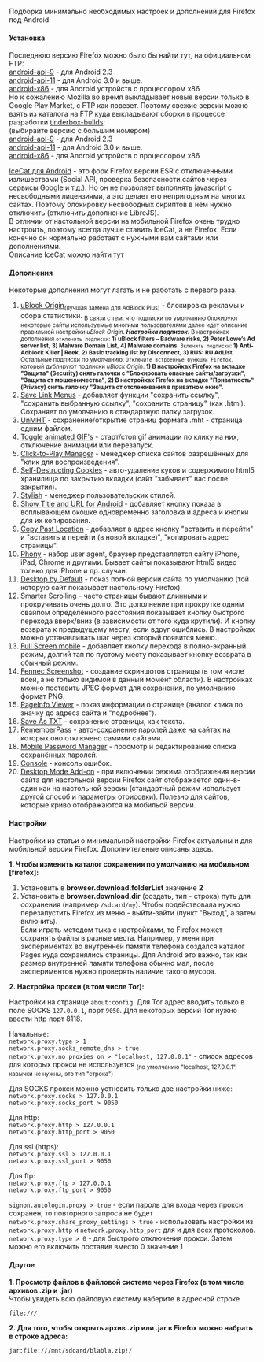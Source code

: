 Подборка минимально необходимых настроек и дополнений для Firefox под Android. <br>

#### Установка

Последнюю версию Firefox можно было бы найти тут, на официальном FTP: <br>
[android-api-9](https://ftp.mozilla.org/pub/mozilla.org/mobile/releases/latest/android-api-9/) - для Android 2.3 <br>
[android-api-11](https://ftp.mozilla.org/pub/mozilla.org/mobile/releases/latest/android-api-11/) - для Android 3.0 и выше. <br>
[android-x86](https://ftp.mozilla.org/pub/mozilla.org/mobile/releases/latest/android-x86/) - для Android устройств с процессором x86 <br>
Но к сожалению Mozilla во время выкладывает новые версии только в Google Play Market, с FTP как повезет. Поэтому свежие версии можно взять из каталога на FTP куда выкладывают сборки в процессе разработки [tinderbox-builds](https://ftp.mozilla.org/pub/mobile/tinderbox-builds/): <br>
(выбирайте версию с большим номером) <br>
[android-api-9](https://ftp.mozilla.org/pub/mobile/tinderbox-builds/mozilla-release-android-api-9/) - для Android 2.3 <br>
[android-api-11](https://ftp.mozilla.org/pub/mobile/tinderbox-builds/mozilla-release-android-api-11/) - для Android 3.0 и выше. <br>
[android-x86](https://ftp.mozilla.org/pub/mobile/tinderbox-builds/mozilla-release-android-x86/) - для Android устройств с процессором x86

[IceCat для Android](https://ftp.gnu.org/gnu/gnuzilla/) - это форк Firefox версии ESR с отключенными излишествами (Social API, проверка безопасности сайтов через сервисы Google и т.д.). Но он не позволяет выполнять javascript с несвободными лицензиями, а это делает его непригодным на многих сайтах. Поэтому блокировку несвободных скриптов в нём нужно отключить (отключить дополнение LibreJS). <br>
В отличии от настольной версии на мобильной Firefox очень трудно настроить, поэтому всегда лучше ставить IceCat, а не Firefox. Если конечно он нормально работает с нужными вам сайтами или дополнениями. <br>
Описание IceCat можно найти [тут](https://www.opennet.ru/cgi-bin/opennet/ks.cgi?mask=icecat)

#### Дополнения

Некоторые дополнения могут лагать и не работать с первого раза.

1. [uBlock Origin](https://addons.mozilla.org/ru/android/addon/ublock-origin)<sub>(лучшая замена для AdBlock Plus)</sub> - блокировка рекламы и сбора статистики. <sub>В связи с тем, что подписки по умолчанию блокируют некоторые сайты используемые многими пользователями далее идет описание правильной настройки _uBlock Origin_. <em>**Настройка подписок:**</em> В настройках дополнения ```отключить подписки```: **1) uBlock filters – Badware risks**, **2) Peter Lowe’s Ad server list‎**, **3) Malware Domain List‎**, **4) Malware domains‎**. ```Включить подписки```: **1) Anti-Adblock Killer | Reek‎**, **2) Basic tracking list by Disconnect‎**, __3) RUS: RU AdList__. Остальные подписки по умолчанию. ```Отключите встроенные функции Firefox```, который дублируют подписки _uBlock Origin_: **1) В настройках Firefox на вкладке "Защита" (Security) снять галочки с "Блокировать опасные сайты/загрузки", "Защита от мошенничества"**, **2) В настройках Firefox на вкладке "Приватность" (Privacy) снять галочку "Защита от отслеживания в приватном окне".**</sub>
2. [Save Link Menus](https://addons.mozilla.org/ru/android/addon/save-link-menus/) - добавляет функции "сохранить ссылку", "сохранить выбранную ссылку", "сохранить страницу" (как .html). Сохраняет по умолчанию в стандартную папку загрузок. <br>
3. [UnMHT](https://addons.mozilla.org/ru/android/addon/unmht/) - сохранение/открытие страниц формата .mht - страница одним файлом. <br>
4. [Toggle animated GIF's](https://addons.mozilla.org/ru/android/addon/toggle-animated-gifs/) - старт/стоп gif анимации по клику на них, отключение анимации или перезапуск. <br>
5. [Click-to-Play Manager](https://addons.mozilla.org/ru/android/addon/click-to-play-manager/) - менеджер списка сайтов разрешённых для "клик для воспроизведения". <br>
6. [Self-Destructing Cookies](https://addons.mozilla.org/ru/android/addon/self-destructing-cookies/) - авто-удаление куков и содержимого html5 хранилища по закрытию вкладки (сайт "забывает" вас после закрытия). <br>
7. [Stylish](https://addons.mozilla.org/ru/android/addon/stylish/) - менеджер пользовательских стилей. <br>
8. [Show Title and URL for Android](https://addons.mozilla.org/ru/android/addon/show-title-and-url-for-android/) - добавляет кнопку показа в всплывающем окошке одновременно заголовка и адреса и кнопки для их копирования. <br>
9. [Copy Past Location](https://addons.mozilla.org/ru/android/addon/copy-paste-location/) - добавляет в адрес кнопку "вставить и перейти" и "вставить и перейти (в новой вкладке)", "копировать адрес страницы". <br>
10. [Phony](https://addons.mozilla.org/ru/android/addon/phony/) - набор user agent, браузер представляется сайту iPhone, iPad, Chrome и другими. Бывает сайты показывают html5 видео только для iPhone и др. случаи. <br>
11. [Desktop by Default](https://addons.mozilla.org/ru/android/addon/desktop-by-default/) - показ полной версии сайта по умолчанию (той которую сайт показывает настольному Firefox). <br>
12. [Smarter Scrolling](https://addons.mozilla.org/ru/android/addon/smarter-scrolling/) - часто страницы бывают длинными и прокручивать очень долго. Это дополнение при прокрутке одним свайпом определённого расстояния показывает кнопку быстрого перехода вверх/вниз (в зависимости от того куда крутили). И кнопку возврата к предыдущему месту, если вдруг ошиблись. В настройках можно устанавливать шаг через который появится меню. <br>
13. [Full Screen mobile](https://addons.mozilla.org/ru/android/addon/full-screen-252573/) - добавляет кнопку перехода в полно-экранный режим, долгий тап по пустому месту показывает кнопку возврата в обычный режим. <br>
14. [Fennec Screenshot](https://addons.mozilla.org/ru/android/addon/fennec-screenshot/) - создание скриншотов страницы (в том числе всей, а не только видимой в данный момент области). В настройках можно поставить JPEG формат для сохранения, по умолчанию формат PNG. <br>
15. [PageInfo Viewer](https://addons.mozilla.org/ru/android/addon/pageinfo-viewer/) - показ информации о странице (аналог клика по значку до адреса сайта и "подробнее"). <br>
16. [Save As TXT](https://addons.mozilla.org/ru/android/addon/save-as-txt/) - сохранение страницы, как текста. <br>
17. [RememberPass](https://addons.mozilla.org/ru/android/addon/rememberpass/) - авто-сохранение паролей даже на сайтах на которых оно отключено самими сайтами. <br>
18. [Mobile Password Manager](https://addons.mozilla.org/ru/android/addon/mobile-password-manager/) - просмотр и редактирование списка сохранённых паролей. <br>
19. [Console](https://addons.mozilla.org/ru/android/addon/console/) - консоль ошибок. <br>
20. [Desktop Mode Add-on](https://addons.mozilla.org/ru/android/addon/desktop-mode-add-on/) - при включении режима отображения версии сайта для настольной версии Firefox сайт отображается один-в-один как на настольной версии (стандартный режим использует другой способ и параметры отрисовки). Полезно для сайтов, которые криво отображаются на мобильой версии. <br>

#### Настройки

Настройки из статьи о минимальной настройки Firefox актуальны и для мобильной версии Firefox. Дополнительные описаны здесь.

**1. Чтобы изменить каталог сохранения по умолчанию на мобильном [firefox]:** <br>
1. Установить в **browser.download.folderList** значение **2** <br>
2. Установить в **browser.download.dir** (создать, тип - строка) путь для сохранения (например ```/sdcard/my```). Чтобы подействовала нужно перезапустить Firefox из меню - выйти-зайти (пункт "Выход", а затем включить). <br>
Если играть методом тыка с настройками, то Firefox может сохранять файлы в разные места. Например, у меня при экспериментах во внутренней памяти телефона создался каталог Pages куда сохранялись страницы. Для Android это важно, так как размер внутренней памяти телефона обычно мал, после экспериментов нужно проверять наличие такого мусора.

**2. Настройка прокси (в том числе Tor):** <br>

Настройки на странице ```about:config```. Для Tor адрес вводить только в поле SOCKS ```127.0.0.1```, порт ```9050```. Для некоторых версий Tor нужно ввести http порт 8118.

Начальные:  
```network.proxy.type > 1```  
```network.proxy.socks_remote_dns > true```  
```network.proxy.no_proxies_on > "localhost, 127.0.0.1"``` - список адресов для которых прокси не используется <sub>(по умолчанию "localhost, 127.0.0.1", кавычки не нужны, это тип "строка")</sub>

Для SOCKS прокси можно устновить только две настройки ниже:  
```network.proxy.socks > 127.0.0.1```  
```network.proxy.socks_port > 9050```

Для http:  
```network.proxy.http > 127.0.0.1```  
```network.proxy.http_port > 9050```

Для ssl (https):  
```network.proxy.ssl > 127.0.0.1```  
```network.proxy.ssl_port > 9050```

Для ftp:  
```network.proxy.ftp > 127.0.0.1```  
```network.proxy.ftp_port > 9050```

```signon.autologin.proxy > true``` - если пароль для входа через прокси сохранен, то повторного запроса не будет  
```network.proxy.share_proxy_settings > true``` - использовать настройки из ```network.proxy.http``` и ```network.proxy.http_port``` для и для всех протоколов.
```network.proxy.type > 0``` - для быстрого отключения прокси. Затем можно его включить поставив вместо 0 значение 1

#### Другое

**1. Просмотр файлов в файловой системе через Firefox (в том числе архивов .zip и .jar)** <br>
Чтобы увидеть всю файловую систему наберите в адресной строке
```
file:///
```

**2. Для того, чтобы открыть архив .zip или .jar в Firefox можно набрать в строке адреса:** <br>
```
jar:file:///mnt/sdcard/blabla.zip!/
```
